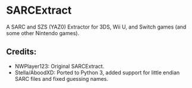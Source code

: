 # SARCExtract
A SARC and SZS (YAZ0) Extractor for 3DS, Wii U, and Switch games (and some other Nintendo games).

## Credits:
* NWPlayer123: Original SARCExtract.
* Stella/AboodXD: Ported to Python 3, added support for little endian SARC files and fixed guessing names.